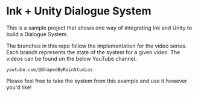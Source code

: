 # Ink + Unity Dialogue System

This is a sample project that shows one way of integrating Ink and Unity to build a Dialogue System.

The branches in this repo follow the implementation for the video series. Each branch represents the state of the system for a given video. The videos can be found on the below YouTube channel.

`youtube.com/@ShapedByRainStudios`

Please feel free to take the system from this example and use it however you'd like!
